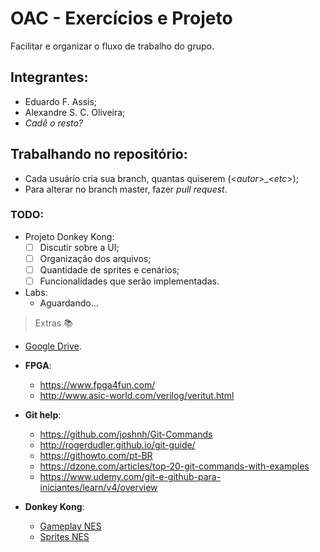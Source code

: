 # OAC - Exercícios e Projeto
Facilitar e organizar o fluxo de trabalho do grupo.
    
## Integrantes:
* Eduardo F. Assis;
* Alexandre S. C. Oliveira;
* _Cadê o resto?_
  
## Trabalhando no repositório:
* Cada usuário cria sua branch, quantas quiserem (<_autor_>_<_etc_>);
* Para alterar no branch master, fazer _pull request_.

### TODO:
* Projeto Donkey Kong:
  * [ ] Discutir sobre a UI;
  * [ ] Organização dos arquivos;
  * [ ] Quantidade de sprites e cenários;
  * [ ] Funcionalidades que serão implementadas.

* Labs:
  * Aguardando...
  

> Extras 📚
* [Google Drive](https://drive.google.com/drive/folders/1m1Wl_4i-qkH2-OOJBxJCaBhvV3N9hANt).

* **FPGA**:
  - https://www.fpga4fun.com/
  - http://www.asic-world.com/verilog/veritut.html
* **Git help**:
  - https://github.com/joshnh/Git-Commands
  - http://rogerdudler.github.io/git-guide/
  - https://githowto.com/pt-BR
  - https://dzone.com/articles/top-20-git-commands-with-examples
  - https://www.udemy.com/git-e-github-para-iniciantes/learn/v4/overview
* **Donkey Kong**:
  * [Gameplay NES](https://www.youtube.com/watch?v=C_PrG8P5W8o)
  * [Sprites NES](http://www.mariomayhem.com/downloads/sprites/donkey_kong_sprites.php)
